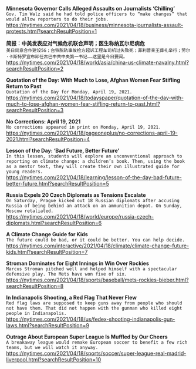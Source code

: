 **Minnesota Governor Calls Alleged Assaults on Journalists ‘Chilling’**\
`Gov. Tim Walz said he had told police officers to “make changes” that would allow reporters to do their jobs.`\
https://nytimes.com/2021/04/18/business/minnesota-journalists-assault-protests.html?searchResultPosition=1

**简报：中美发表应对气候危机联合声明；医生称纳瓦尔尼病危**\
`美日同意合作建设5G；台铁脱轨事故检方起诉工程车司机过失致死；菲利普亲王葬礼举行；劳尔·卡斯特罗宣布卸任古巴中共中央第一书记……这里是今日要闻。`\
https://nytimes.com/2021/04/18/world/asia/china-us-climate-navalny.html?searchResultPosition=2

**Quotation of the Day: With Much to Lose, Afghan Women Fear Stifling Return to Past**\
`Quotation of the Day for Monday, April 19, 2021.`\
https://nytimes.com/2021/04/18/todayspaper/quotation-of-the-day-with-much-to-lose-afghan-women-fear-stifling-return-to-past.html?searchResultPosition=3

**No Corrections: April 19, 2021**\
`No corrections appeared in print on Monday, April 19, 2021.`\
https://nytimes.com/2021/04/18/pageoneplus/no-corrections-april-19-2021.html?searchResultPosition=4

**Lesson of the Day: ‘Bad Future, Better Future’**\
`In this lesson, students will explore an unconventional approach to reporting on climate change: a children’s book. Then, using the book as a mentor text, they will create their own illustrated guide for young readers.`\
https://nytimes.com/2021/04/18/learning/lesson-of-the-day-bad-future-better-future.html?searchResultPosition=5

**Russia Expels 20 Czech Diplomats as Tensions Escalate**\
`On Saturday, Prague kicked out 18 Russian diplomats after accusing Russia of being behind an attack on an ammunition depot. On Sunday, Moscow retaliated.`\
https://nytimes.com/2021/04/18/world/europe/russia-czech-diplomats.html?searchResultPosition=6

**A Climate Change Guide for Kids**\
`The future could be bad, or it could be better. You can help decide.`\
https://nytimes.com/interactive/2021/04/18/climate/climate-change-future-kids.html?searchResultPosition=7

**Stroman Dominates for Eight Innings in Win Over Rockies**\
`Marcus Stroman pitched well and helped himself with a spectacular defensive play. The Mets have won five of six.`\
https://nytimes.com/2021/04/18/sports/baseball/mets-rockies-bieber.html?searchResultPosition=8

**In Indianapolis Shooting, a Red Flag That Never Flew**\
`Red flag laws are supposed to keep guns away from people who should not have them. That did not happen with the gunman who killed eight people in Indianapolis.`\
https://nytimes.com/2021/04/18/us/fedex-shooting-indianapolis-gun-laws.html?searchResultPosition=9

**Outrage About European Super League Is Muffled by Our Cheers**\
`A breakaway league would remake European soccer to benefit a few rich teams, but we will watch it anyway.`\
https://nytimes.com/2021/04/18/sports/soccer/super-league-real-madrid-liverpool.html?searchResultPosition=10


